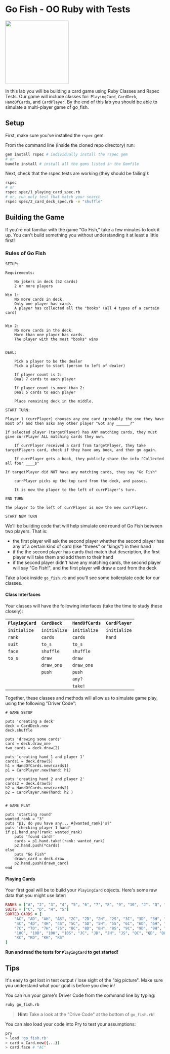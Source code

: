 # Go Fish - OO Ruby with Tests
<img src="https://media.giphy.com/media/t0zfcej3qgZeE/giphy.gif" width=200>

In this lab you will be building a card game using Ruby Classes and Rspec Tests. Our game will include classes for: `PlayingCard`, `CardDeck`, `HandOfCards`, and `CardPlayer`. By the end of this lab you should be able to simulate a multi-player game of go_fish.

## Setup
First, make sure you've installed the `rspec` gem.

From the command line (inside the cloned repo directory) run:

```bash
gem install rspec # individually install the rspec gem
# or
bundle install # install all the gems listed in the Gemfile
```

Next, check that the rspec tests are working (they should be failing!):

```bash
rspec
# or
rspec spec/1_playing_card_spec.rb
# or, run only test that match your search
rspec spec/2_card_deck_spec.rb -e "shuffle"
```

## Building the Game

If you're not familiar with the game "Go Fish," take a few minutes to look it up. You can't build something you without understanding it at least a little first!


### Rules of Go Fish

```
SETUP:

Requirements:

    No jokers in deck (52 cards)
    2 or more players

Win 1:
    No more cards in deck.
    Only one player has cards.
    A player has collected all the "books" (all 4 types of a certain card)
    

Win 2: 
    No more cards in the deck.
    More than one player has cards.
    The player with the most "books" wins


DEAL:

    Pick a player to be the dealer
    Pick a player to start (person to left of dealer)

    If player count is 2:
    Deal 7 cards to each player

    If player count is more than 2:
    Deal 5 cards to each player

    Place remaining deck in the middle.

START TURN:

Player 1 (currPlayer) chooses any one card (probably the one they have most of) and then asks any other player "Got any ______?"

If selected player (targetPlayer) has ANY matching cards, they must give currPlayer ALL matching cards they own.

    If currPlayer received a card from targetPlayer, they take targetPlayers card, check if they have any book, and then go again.

    If currPlayer gets a book, they publicly share the info "Collected all four ____s"

If targetPlayer did NOT have any matching cards, they say "Go Fish"

    currPlayer picks up the top card from the deck, and passes. 

    It is now the player to the left of currPlayer's turn.

END TURN

The player to the left of currPlayer is now the new currPlayer.

START NEW TURN

```




We'll be building code that will help simulate one round of Go Fish between two players. That is:

- the first player will ask the second player whether the second player has any of a certain kind of card (like "threes" or "kings") in their hand
- if the the second player has cards that match that description, the first player will take them and add them to their hand
- if the second player didn't have any matching cards, the second player will say "Go Fish!", and the first player will draw a card from the deck

Take a look inside `go_fish.rb` and you'll see some boilerplate code for our classes.

#### Class Interfaces

Your classes will have the following interfaces (take the time to study these closely):

| `PlayingCard` | `CardDeck`    | `HandOfCards` | `CardPlayer`  |
| :----         | :----         | :----         | :----         |
| `initialize`  | `initialize`  | `initialize`  | `initialize`  |
| `rank`        | `cards`       | `cards`       | `hand`        |
| `suit`        | `to_s`        | `to_s`        |               |
| `face`        | `shuffle`     | `shuffle`     |               |
| `to_s`        | `draw`        | `draw`        |               |
|               | `draw_one`    | `draw_one`    |               |
|               | `push`        | `push`        |               |
|               |               | `any?`        |               |
|               |               | `take!`       |               |

Together, these classes and methods will allow us to simulate game play, using the following "Driver Code":

```
# GAME SETUP

puts 'creating a deck'
deck = CardDeck.new
deck.shuffle

puts 'drawing some cards'
card = deck.draw_one
two_cards = deck.draw(2)

puts 'creating hand 1 and player 1'
cards1 = deck.draw(5)
h1 = HandOfCards.new(cards1)
p1 = CardPlayer.new(hand: h1)

puts 'creating hand 2 and player 2'
cards2 = deck.draw(5)
h2 = HandOfCards.new(cards2)
p2 = CardPlayer.new(hand: h2 )


# GAME PLAY

puts 'starting round'
wanted_rank = "3"
puts "p1, do you have any... #{wanted_rank}'s?"
puts 'checking player 1 hand'
if p1.hand.any?(rank: wanted_rank)
    puts 'found card!'
    cards = p1.hand.take!(rank: wanted_rank)
    p2.hand.push(*cards)
else
    puts "Go Fish"
    drawn_card = deck.draw
    p2.hand.push(drawn_card)
end

```

#### Playing Cards
Your first goal will be to build your `PlayingCard` objects. Here's some raw data that you might use later:

```ruby
RANKS = ["A", "2", "3", "4", "5", "6", "7", "8", "9", "10", "J", "Q", "K"]
SUITS = ["C", "D", "H", "S"]
SORTED_CARDS = [
    "AC", "AD", "AH", "AS", "2C", "2D", "2H", "2S", "3C", "3D", "3H", "3S",
    "4C", "4D", "4H", "4S", "5C", "5D", "5H", "5S", "6C", "6D", "6H", "6S",
    "7C", "7D", "7H", "7S", "8C", "8D", "8H", "8S", "9C", "9D", "9H", "9S",
    "10C", "10D", "10H", "10S", "JC", "JD", "JH", "JS", "QC", "QD", "QH", "QS",
    "KC", "KD", "KH", "KS"
]
```

**Run and read the tests for `PlayingCard` to get started!**

## Tips
It's easy to get lost in test output / lose sight of the "big picture". Make sure you understand what your goal is before you dive in!

You can run your game's Driver Code from the command line by typing:
```bash
ruby go_fish.rb
```

> **Hint**: Take a look at the "Drive Code" at the bottom of `go_fish.rb`!

You can also load your code into Pry to test your assumptions:
```bash
pry
> load 'go_fish.rb'
> card = Card.new({...})
> card.face # "AC"
```
